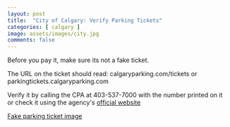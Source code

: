 ```yaml
---
layout: post
title:  "City of Calgary: Verify Parking Tickets"
categories: [ calgary ]
image: assets/images/city.jpg
comments: false
---
```


Before you pay it, make sure its not a fake ticket.

The URL on the ticket should read: calgaryparking.com/tickets or parkingtickets.calgaryparking.com

Verify it by calling the CPA at 403-537-7000 with the number printed on it or check it using the agency's [official website](https://parkingtickets.calgaryparking.com/)

[Fake parking ticket image](https://calgary.ctvnews.ca/content/dam/ctvnews/en/images/2024/6/12/fake-parking-tickets-in-calgary-1-6923479-1718203144694.jpeg)

